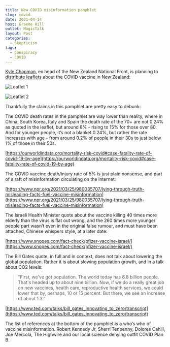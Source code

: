 ```yaml
---
title: New COVID misinformation pamphlet
slug: covid
date: 2021-04-14
host: Graeme Hill
outlet: MagicTalk
layout: Post
categories:
  - Skepticism
tags:
  - Conspiracy
  - COVID
---
```


[Kyle Chapman](https://en.wikipedia.org/wiki/Kyle_Chapman_(New_Zealand_activist)), ex head of the New Zealand National Front, is planning to [distribute leaflets](https://www.facebook.com/kerry.coffin.35/posts/1194222714342415) about the COVID vaccine in New Zealand:

<!-- more -->

![Leaflet 1](images/image1.png)

![Leaflet 2](images/image2.png)

Thankfully the claims in this pamphlet are pretty easy to debunk:

The COVID death rates in the pamphlet are way lower than reality, where in China, South Korea, Italy and Spain the death rate of the 70+ are not 0.24% as quoted in the leaflet, but around 8% - rising to 15% for those over 80. And for younger people, it’s not a blanket 0.24%, but rather the rate increases with age - from around 0.2% of people in their 30s to just below 1% of those in their 50s.

[https://ourworldindata.org/mortality-risk-covid#case-fatality-rate-of-covid-19-by-age](https://ourworldindata.org/mortality-risk-covid#case-fatality-rate-of-covid-19-by-age)

The COVID vaccine death/injury rate of 5% is just plain nonsense, and part of a raft of misinformation circulating on the internet:

[https://www.npr.org/2021/03/25/980035707/lying-through-truth-misleading-facts-fuel-vaccine-misinformation](https://www.npr.org/2021/03/25/980035707/lying-through-truth-misleading-facts-fuel-vaccine-misinformation)

The Israeli Health Minister quote about the vaccine killing 40 times more elderly than the virus is flat out wrong, and the 260 times more younger people part wasn’t even in the original false rumour, and must have been attached, Chinese whispers style, at a later date:

[https://www.snopes.com/fact-check/pfizer-vaccine-israel/](https://www.snopes.com/fact-check/pfizer-vaccine-israel/)

The Bill Gates quote, in full and in context, does not talk about lowering the global population. Rather it is about slowing population growth, and in a talk about CO2 levels:

> "First, we've got population. The world today has 6.8 billion people. That's headed up to about nine billion. Now, if we do a really great job on new vaccines, health care, reproductive health services, we could lower that by, perhaps, 10 or 15 percent. But there, we see an increase of about 1.3."

[https://www.ted.com/talks/bill_gates_innovating_to_zero/transcript](https://www.ted.com/talks/bill_gates_innovating_to_zero/transcript)

The list of references at the bottom of the pamphlet is a who’s who of vaccine misinformation. Robert Kennedy Jr, Sherri Tenpenny, Dolores Cahill, Joe Mercola, The Highwire and our local science denying outfit COVID Plan B.
